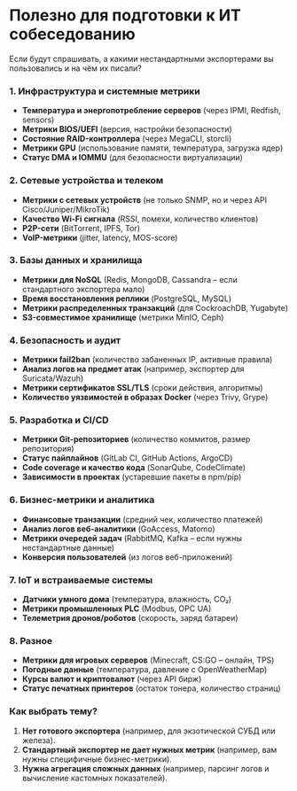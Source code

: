 # Полезно для подготовки к ИТ собеседованию

Если будут спрашивать, а какими нестандартными экспортерами вы пользовались и на чём их писали? 

### **1. Инфраструктура и системные метрики**  
- **Температура и энергопотребление серверов** (через IPMI, Redfish, sensors)  
- **Метрики BIOS/UEFI** (версия, настройки безопасности)  
- **Состояние RAID-контроллера** (через MegaCLI, storcli)  
- **Метрики GPU** (использование памяти, температура, загрузка ядер)  
- **Статус DMA и IOMMU** (для безопасности виртуализации)  

### **2. Сетевые устройства и телеком**  
- **Метрики с сетевых устройств** (не только SNMP, но и через API Cisco/Juniper/MikroTik)  
- **Качество Wi-Fi сигнала** (RSSI, помехи, количество клиентов)  
- **P2P-сети** (BitTorrent, IPFS, Tor)  
- **VoIP-метрики** (jitter, latency, MOS-score)  

### **3. Базы данных и хранилища**  
- **Метрики для NoSQL** (Redis, MongoDB, Cassandra – если стандартного экспортера мало)  
- **Время восстановления реплики** (PostgreSQL, MySQL)  
- **Метрики распределенных транзакций** (для CockroachDB, Yugabyte)  
- **S3-совместимое хранилище** (метрики MinIO, Ceph)  

### **4. Безопасность и аудит**  
- **Метрики fail2ban** (количество забаненных IP, активные правила)  
- **Анализ логов на предмет атак** (например, экспортер для Suricata/Wazuh)  
- **Метрики сертификатов SSL/TLS** (сроки действия, алгоритмы)  
- **Количество уязвимостей в образах Docker** (через Trivy, Grype)  

### **5. Разработка и CI/CD**  
- **Метрики Git-репозиториев** (количество коммитов, размер репозитория)  
- **Статус пайплайнов** (GitLab CI, GitHub Actions, ArgoCD)  
- **Code coverage и качество кода** (SonarQube, CodeClimate)  
- **Зависимости в проектах** (устаревшие пакеты в npm/pip)  

### **6. Бизнес-метрики и аналитика**  
- **Финансовые транзакции** (средний чек, количество платежей)  
- **Анализ логов веб-аналитики** (GoAccess, Matomo)  
- **Метрики очередей задач** (RabbitMQ, Kafka – если нужны нестандартные данные)  
- **Конверсия пользователей** (из логов веб-приложений)  

### **7. IoT и встраиваемые системы**  
- **Датчики умного дома** (температура, влажность, CO₂)  
- **Метрики промышленных PLC** (Modbus, OPC UA)  
- **Телеметрия дронов/роботов** (скорость, заряд батареи)  

### **8. Разное**  
- **Метрики для игровых серверов** (Minecraft, CS:GO – онлайн, TPS)  
- **Погодные данные** (температура, давление с OpenWeatherMap)  
- **Курсы валют и криптовалют** (через API бирж)  
- **Статус печатных принтеров** (остаток тонера, количество страниц)  

### **Как выбрать тему?**  
1. **Нет готового экспортера** (например, для экзотической СУБД или железа).  
2. **Стандартный экспортер не дает нужных метрик** (например, вам нужны специфичные бизнес-метрики).  
3. **Нужна агрегация сложных данных** (например, парсинг логов и вычисление кастомных показателей).  
